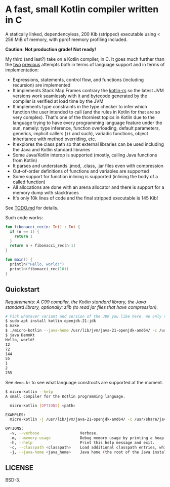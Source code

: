 # A fast, small Kotlin compiler written in C

A statically linked, dependencyless, 200 Kib (stripped) executable using < 256 MiB of memory, with pprof memory profiling included.

**Caution: Not production grade! Not ready!**


My third (and last?) take on a Kotlin compiler, in C. It goes much further than the [two](https://github.com/gaultier/kotlin-rs) [previous](https://github.com/gaultier/microkt) attempts both in terms of language support and in terms of implementation:

- Expressions, statements, control flow, and functions (including recursion) are implemented
- It implements Stack Map Frames contrary the [kotlin-rs](https://github.com/gaultier/kotlin-rs) so the latest JVM versions work seamlessly with it and bytecode generated by the compiler is verified at load time by the JVM
- It implements type constraints in the type checker to infer which function the user intended to call (and the rules in Kotlin for that are so very complex). That's one of the thorniest topics in Kotlin due to the language trying to have every programming language feature under the sun, namely: type inference, function overloading, default parameters, generics, implicit callers (`it` and such), variadic functions, object inheritance with method overriding, etc.
- It explores the class path so that external libraries can be used including the Java and Kotlin standard libraries
- Some Java/Kotlin interop is supported (mostly, calling Java functions from Kotlin)
- It parses and understands .jmod, .class, .jar files even with compression
- Out-of-order definitions of functions and variables are supported
- Some support for function inlining is supported (inlining the body of a called function)
- All allocations are done with an arena allocator and there is support for a memory dump with stacktraces
- It's only 10k lines of code and the final stripped executable is 145 Kib!

See [TODO.md](TODO.md) for details.


Such code works:

```kotlin
fun fibonacci_rec(n: Int) : Int {
  if (n == 1) {
    return 1
  } 
  return n + fibonacci_rec(n-1)
}

fun main() {
  println("Hello, world!")
  println(fibonacci_rec(10))
}
```

## Quickstart

*Requirements: A C99 compiler, the Kotlin standard library, the Java standard library, optionally: zlib (to read jar files that have compression).*

```sh
# Pick whatever variant and version of the JDK you like here. We only need to get the Kotlin & Java standard library files.
$ sudo apt install kotlin openjdk-21-jdk 
$ make
$ ./micro-kotlin --java-home /usr/lib/jvm/java-21-openjdk-amd64/ -c /usr/share/java/kotlin-stdlib.jar demo.kt
$ java DemoKt
Hello, world!
12
72
144
55
1
2
255
```

See `demo.kt` to see what language constructs are supported at the moment.


```sh
$ micro-kotlin --help
A small compiler for the Kotlin programming language.

  micro-kotlin [OPTIONS] <path>

EXAMPLES:
  micro-kotlin -j /usr/lib/jvm/java-21-openjdk-amd64/ -c /usr/share/java/kotlin-stdlib.jar main.kt

OPTIONS:
  -v, --verbose                  Verbose.
  -m, --memory-usage             Debug memory usage by printing a heap dump in the pprof format.
  -h, --help                     Print this help message and exit.
  -c, --classpath <classpath>    Load additional classpath entries, which are colon separated.
  -j, --java-home <java_home>    Java home (the root of the Java installation).
```

## LICENSE

BSD-3.

